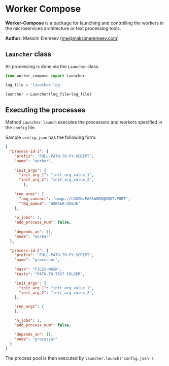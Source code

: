 # Worker Compose 

**Worker-Compose** is a package for launching and controlling the workers in the microservices architecture or text processing tools.   

**Author:** Maksim Eremeev (me@maksimeremeev.com)

## `Launcher` class

All processing is done via the `Launcher` class.

```python
from worker_compose import Launcher

log_file = 'launcher.log'

launcher = Launcher(log_file=log_file)
```

## Executing the processes

Method `Launcher.launch` executes the processors and workers specified in the `config` file. 

Sample `config.json` has the following form:

```json
{
  "process-id-1": {
    "prefix": "FULL-PATH-TO-PY-SCRIPT",
    "name": "worker",
    
    "init_args": {
      "init_arg_1": "init_arg_value_1",
      "init_arg_2": "init_arg_value_2",
		},
    
    "run_args": {
      "rmq_connect": "amqp://LOGIN:PASSWORD@HOST:PORT",
      "rmq_queue": "WORKER-QUEUE"
    },
    
    "n_jobs": 1,
    "add_process_num": false,
    
    "depends_on": [], 
    "mode": "worker"
  },

  "process-id-2": {
    "prefix": "FULL-PATH-TO-PY-SCRIPT",
    "name": "processor",
    
    "mask": "FILES-MASK",
    "texts": "PATH-TO-TEXT-FOLDER",

    "init_args": {
      "init_arg_1": "init_arg_value_1",
      "init_arg_2": "init_arg_value_2",
    },

    "run_args": {
    },

    "n_jobs": 1,
    "add_process_num": false,

    "depends_on": [],
    "mode": "processor"
  }
}

```

 The process pool is then executed by `launcher.launch('config.json')`.